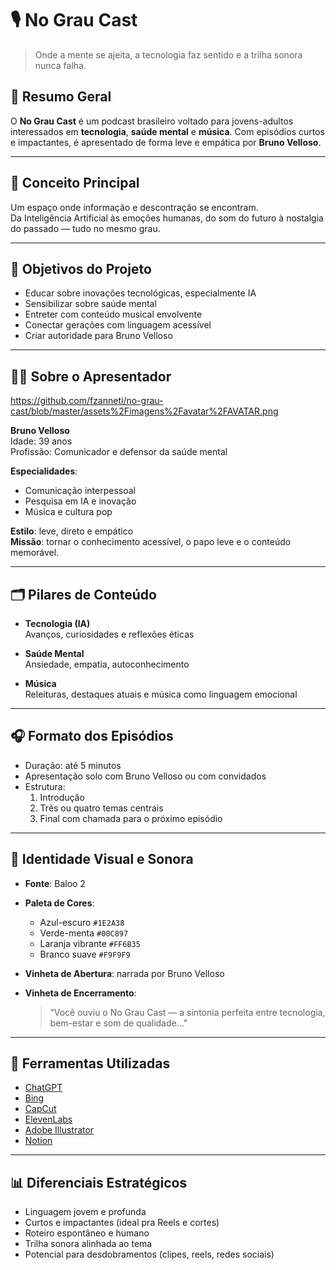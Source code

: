 # 🎙️ No Grau Cast

> Onde a mente se ajeita, a tecnologia faz sentido e a trilha sonora nunca falha.

## 📌 Resumo Geral
O **No Grau Cast** é um podcast brasileiro voltado para jovens-adultos interessados em **tecnologia**, **saúde mental** e **música**. Com episódios curtos e impactantes, é apresentado de forma leve e empática por **Bruno Velloso**.

---

## 🧠 Conceito Principal
Um espaço onde informação e descontração se encontram.  
Da Inteligência Artificial às emoções humanas, do som do futuro à nostalgia do passado — tudo no mesmo grau.

---

## 🎯 Objetivos do Projeto
- Educar sobre inovações tecnológicas, especialmente IA
- Sensibilizar sobre saúde mental
- Entreter com conteúdo musical envolvente
- Conectar gerações com linguagem acessível
- Criar autoridade para Bruno Velloso

---

## 👨‍💼 Sobre o Apresentador

https://github.com/fzanneti/no-grau-cast/blob/master/assets%2Fimagens%2Favatar%2FAVATAR.png

**Bruno Velloso**  
Idade: 39 anos  
Profissão: Comunicador e defensor da saúde mental

**Especialidades**:
- Comunicação interpessoal  
- Pesquisa em IA e inovação  
- Música e cultura pop  

**Estilo**: leve, direto e empático  
**Missão**: tornar o conhecimento acessível, o papo leve e o conteúdo memorável.

---

## 🗂️ Pilares de Conteúdo

- **Tecnologia (IA)**  
  Avanços, curiosidades e reflexões éticas

- **Saúde Mental**  
  Ansiedade, empatia, autoconhecimento

- **Música**  
  Releituras, destaques atuais e música como linguagem emocional

---

## 🎧 Formato dos Episódios

- Duração: até 5 minutos  
- Apresentação solo com Bruno Velloso ou com convidados
- Estrutura:
  1. Introdução
  2. Três ou quatro temas centrais
  3. Final com chamada para o próximo episódio

---

## 🧱 Identidade Visual e Sonora

- **Fonte**: Baloo 2  
- **Paleta de Cores**:
  - Azul-escuro `#1E2A38`
  - Verde-menta `#00C897`
  - Laranja vibrante `#FF6B35`
  - Branco suave `#F9F9F9`

- **Vinheta de Abertura**: narrada por Bruno Velloso  
- **Vinheta de Encerramento**:
  > “Você ouviu o No Grau Cast — a sintonia perfeita entre tecnologia, bem-estar e som de qualidade..."

---

## 🔧 Ferramentas Utilizadas

- [ChatGPT](https://chat.openai.com)
- [Bing](https://www.bing.com/images/create)
- [CapCut](https://www.capcut.com/)
- [ElevenLabs](https://www.elevenlabs.io/)
- [Adobe Illustrator](https://www.adobe.com/br/products/illustrator.html)
- [Notion](https://www.notion.so)

---

## 📊 Diferenciais Estratégicos

- Linguagem jovem e profunda
- Curtos e impactantes (ideal pra Reels e cortes)
- Roteiro espontâneo e humano
- Trilha sonora alinhada ao tema
- Potencial para desdobramentos (clipes, reels, redes sociais)
